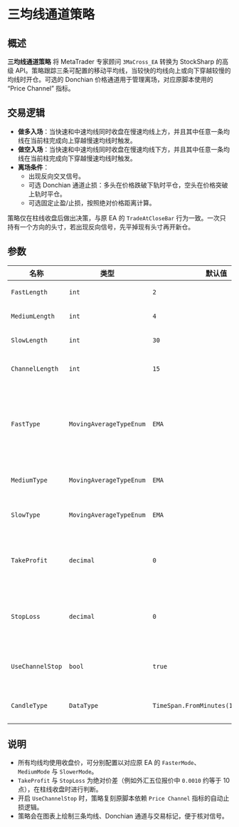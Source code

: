 # 三均线通道策略

## 概述
**三均线通道策略** 将 MetaTrader 专家顾问 `3MaCross_EA` 转换为 StockSharp 的高级 API。策略跟踪三条可配置的移动平均线，当较快的均线向上或向下穿越较慢的均线时开仓。可选的 Donchian 价格通道用于管理离场，对应原脚本使用的 “Price Channel” 指标。

## 交易逻辑
- **做多入场**：当快速和中速均线同时收盘在慢速均线上方，并且其中任意一条均线在当前柱完成向上穿越慢速均线时触发。
- **做空入场**：当快速和中速均线同时收盘在慢速均线下方，并且其中任意一条均线在当前柱完成向下穿越慢速均线时触发。
- **离场条件**：
  - 出现反向交叉信号。
  - 可选 Donchian 通道止损：多头在价格跌破下轨时平仓，空头在价格突破上轨时平仓。
  - 可选固定止盈/止损，按照绝对价格距离计算。

策略仅在柱线收盘后做出决策，与原 EA 的 `TradeAtCloseBar` 行为一致。一次只持有一个方向的头寸，若出现反向信号，先平掉现有头寸再开新仓。

## 参数
| 名称 | 类型 | 默认值 | 说明 |
|------|------|---------|------|
| `FastLength` | `int` | `2` | 快速均线的周期。 |
| `MediumLength` | `int` | `4` | 中速均线的周期。 |
| `SlowLength` | `int` | `30` | 慢速均线的周期。 |
| `ChannelLength` | `int` | `15` | Donchian 通道的窗口长度。 |
| `FastType` | `MovingAverageTypeEnum` | `EMA` | 快速均线采用的算法（SMA、EMA、SMMA、WMA）。 |
| `MediumType` | `MovingAverageTypeEnum` | `EMA` | 中速均线采用的算法。 |
| `SlowType` | `MovingAverageTypeEnum` | `EMA` | 慢速均线采用的算法。 |
| `TakeProfit` | `decimal` | `0` | 绝对价格单位的止盈距离，0 表示禁用。 |
| `StopLoss` | `decimal` | `0` | 绝对价格单位的止损距离，0 表示禁用。 |
| `UseChannelStop` | `bool` | `true` | 是否启用 Donchian 通道离场。 |
| `CandleType` | `DataType` | `TimeSpan.FromMinutes(1).TimeFrame()` | 用于计算的蜡烛类型。 |

## 说明
- 所有均线均使用收盘价，可分别配置以对应原 EA 的 `FasterMode`、`MediumMode` 与 `SlowerMode`。 
- `TakeProfit` 与 `StopLoss` 为绝对价差（例如外汇五位报价中 `0.0010` 约等于 10 点），在柱线收盘时进行判断。 
- 开启 `UseChannelStop` 时，策略复刻原脚本依赖 `Price Channel` 指标的自动止损逻辑。 
- 策略会在图表上绘制三条均线、Donchian 通道与交易标记，便于核对信号。
